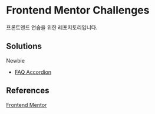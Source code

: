 # Frontend Mentor Challenges

프론트엔드 연습을 위한 레포지토리입니다.

## Solutions

Newbie
- [FAQ Accordion](https://github.com/hyeonpearl/faq-accordion-main)

## References

[Frontend Mentor](https://www.frontendmentor.io/challenges)
